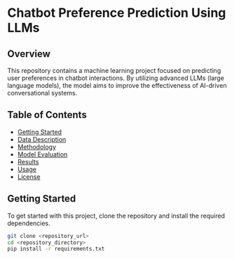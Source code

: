 # Chatbot Preference Prediction Using LLMs

## Overview
This repository contains a machine learning project focused on predicting user preferences in chatbot interactions. By utilizing advanced LLMs (large language models), the model aims to improve the effectiveness of AI-driven conversational systems.

## Table of Contents
- [Getting Started](#getting-started)
- [Data Description](#data-description)
- [Methodology](#methodology)
- [Model Evaluation](#model-evaluation)
- [Results](#results)
- [Usage](#usage)
- [License](#license)

## Getting Started
To get started with this project, clone the repository and install the required dependencies.

```bash
git clone <repository_url>
cd <repository_directory>
pip install -r requirements.txt
